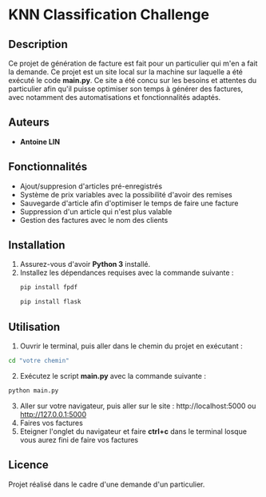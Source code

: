 # KNN Classification Challenge

## Description

Ce projet de génération de facture est fait pour un particulier qui m'en a fait la demande.
Ce projet est un site local sur la machine sur laquelle a été exécuté le code **main.py**.
Ce site a été concu sur les besoins et attentes du particulier afin qu'il puisse optimiser son temps
à générer des factures, avec notamment des automatisations et fonctionnalités adaptés.
## Auteurs

- **Antoine LIN**

## Fonctionnalités

- Ajout/suppresion d'articles pré-enregistrés
- Système de prix variables avec la possibilité d'avoir des remises
- Sauvegarde d'article afin d'optimiser le temps de faire une facture
- Suppression d'un article qui n'est plus valable
- Gestion des factures avec le nom des clients

## Installation

1. Assurez-vous d'avoir **Python 3** installé.
2. Installez les dépendances requises avec la commande suivante :
   ```bash
   pip install fpdf
   ```
   ```bash
   pip install flask
   ```


## Utilisation

1. Ouvrir le terminal, puis aller dans le chemin du projet en exécutant : 
```bash
cd "votre chemin"
```
2. Exécutez le script **main.py** avec la commande suivante :

```bash
python main.py
```
3. Aller sur votre navigateur, puis aller sur le site : http://localhost:5000 ou http://127.0.0.1:5000
4. Faires vos factures
5. Eteigner l'onglet du navigateur et faire **ctrl+c** dans le terminal losque vous aurez fini de faire vos factures


## Licence

Projet réalisé dans le cadre d'une demande d'un particulier.